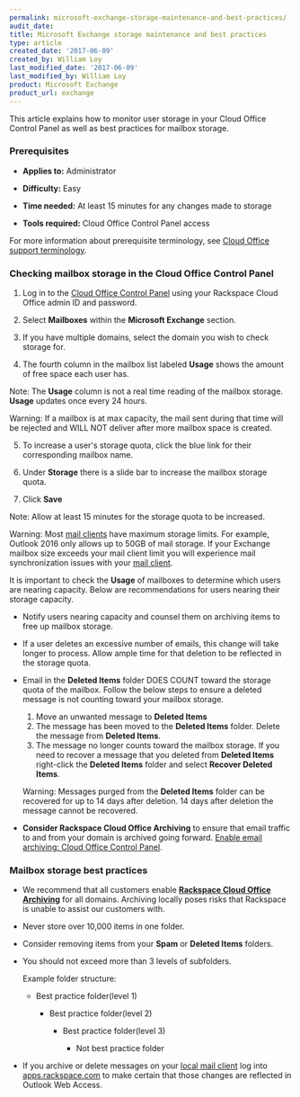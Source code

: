 ```yaml
---
permalink: microsoft-exchange-storage-maintenance-and-best-practices/
audit_date:
title: Microsoft Exchange storage maintenance and best practices
type: article
created_date: '2017-06-09'
created_by: William Loy
last_modified_date: '2017-06-09'
last_modified_by: William Loy
product: Microsoft Exchange
product_url: exchange
---
```


This article explains how to monitor user storage in your Cloud Office Control Panel as well as best practices for mailbox storage.

### Prerequisites

- **Applies to:** Administrator

- **Difficulty:** Easy

- **Time needed:** At least 15 minutes for any changes made to storage

- **Tools required:**  Cloud Office Control Panel access

For more information about prerequisite terminology, see [Cloud Office support terminology](/how-to/cloud-office-support-terminology).



### Checking mailbox storage in the Cloud Office Control Panel

1.	Log in to the [Cloud Office Control Panel](https://cp.rackspace.com/Login.aspx?ReturnUrl=%2f "Cloud Office Control Panel") using your Rackspace Cloud Office admin ID and password.

2.	Select **Mailboxes** within the **Microsoft Exchange** section.

    <!--add screen shot file HEXstorageCPSC1.png-->

3.	If you have multiple domains, select the domain you wish to check storage for.

4. The fourth column in the mailbox list labeled **Usage** shows the amount of free space each user has.

Note: The **Usage** column is not a real time reading of the mailbox storage. **Usage** updates once every 24 hours.

Warning: If a mailbox is at max capacity, the mail sent during that time will be rejected and WILL NOT deliver after more mailbox space is created.

5. To increase a user's storage quota, click the blue link for their corresponding mailbox name.

    <!--add screen shot file HEXstorageCPSC2.png-->

6. Under **Storage** there is a slide bar to increase the mailbox storage quota.

    <!--add screen shot file HEXstorageCPSC3.png-->

7. Click **Save**

Note: Allow at least 15 minutes for the storage quota to be increased.

Warning: Most [mail clients](/how-to/cloud-office-support-terminology/#cloud-office-terminology) have maximum storage limits. For example, Outlook 2016 only allows up to 50GB of mail storage. If your Exchange mailbox size exceeds your mail client limit you will experience mail synchronization issues with your [mail client](/how-to/cloud-office-support-terminology/#cloud-office-terminology).


It is important to check  the **Usage** of mailboxes to determine which users are nearing capacity. Below are recommendations for users nearing their storage capacity.

- Notify users nearing capacity and counsel them on archiving items to free up mailbox storage.

- If a user deletes an excessive number of emails, this change will take longer to process. Allow ample time for that deletion to be reflected in the storage quota.

- Email in the **Deleted Items** folder DOES COUNT toward the storage quota of the mailbox. Follow the below steps to ensure a deleted message is not counting toward your mailbox storage.

     1. Move an unwanted message to **Deleted Items**
     2. The message has been moved to the **Deleted Items** folder. Delete the message from **Deleted Items**.
     3. The message no longer counts toward the mailbox storage. If you need to recover a message that you deleted from **Deleted Items** right-click the **Deleted Items** folder and select **Recover Deleted Items**.  

     Warning: Messages purged from the **Deleted Items** folder can be recovered for up to 14 days after deletion. 14 days after deletion the message cannot be recovered.

- **Consider Rackspace Cloud Office Archiving** to ensure that email traffic to and from your domain is archived going forward. [Enable email archiving: Cloud Office Control Panel](/how-to/enable-email-archiving-cloud-office-control-panel/).


### Mailbox storage best practices

- We recommend that all customers enable [**Rackspace Cloud Office Archiving**](/how-to/enable-email-archiving-cloud-office-control-panel/) for all domains.  Archiving locally poses risks that Rackspace is unable to assist our customers with.

- Never store over 10,000 items in one folder.

- Consider removing items from your **Spam** or **Deleted Items** folders.

- You should not exceed more than 3 levels of subfolders.

    Example folder structure:

    - Best practice folder(level 1)

        - Best practice folder(level 2)

            - Best practice folder(level 3)

                - Not best practice folder

- If you archive or delete messages on your [local mail client](/how-to/cloud-office-support-terminology/#cloud-office-terminology) log into [apps.rackspace.com](https://apps.rackspace.com/index.php) to make certain that those changes are reflected in Outlook Web Access.
